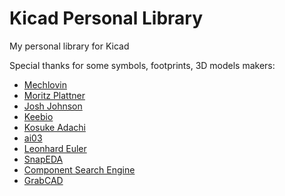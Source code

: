 # Kicad Personal Library
My personal library for Kicad

Special thanks for some symbols, footprints, 3D models makers:
- [Mechlovin](https://github.com/mechlovin)
- [Moritz Plattner](https://github.com/ebastler/marbastlib)
- [Josh Johnson](https://github.com/joshajohnson/josh-kicad-lib)
- [Keebio](https://github.com/keebio/Keebio-Parts.pretty)
- [Kosuke Adachi](https://github.com/foostan/kbd)
- [ai03](https://github.com/ai03-2725/random-keyboard-parts.pretty)
- [Leonhard Euler](https://github.com/hlord2000/hlord2000-kicad-libraries)
- [SnapEDA](https://www.snapeda.com)
- [Component Search Engine](https://componentsearchengine.com)
- [GrabCAD](https://grabcad.com)
